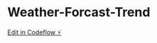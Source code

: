 # Weather-Forcast-Trend

[Edit in Codeflow ⚡️](https://stackblitz.com/~/github.com/bjqs02/Weather-Forcast-Trend)